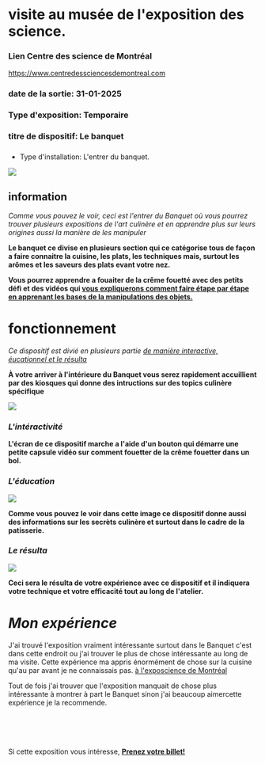 # visite au musée de l'exposition des science.
### Lien Centre des science de Montréal
https://www.centredessciencesdemontreal.com

### date de la sortie: 31-01-2025
### Type d'exposition: Temporaire
### titre de dispositif: Le banquet 
###
###


- Type d'installation: L'entrer du banquet. 

<img src="Image (7).jpg/">

## information
<i> Comme vous pouvez le voir, ceci est l'entrer du Banquet où vous pourrez trouver plusieurs expositions de l'art culinère et en apprendre plus sur leurs origines aussi la manière de les manipuler</i></br>

**Le banquet ce divise en plusieurs section qui ce catégorise tous de façon a faire connaitre la cuisine, les plats, les techniques mais, surtout les arômes et les saveurs des plats evant votre nez.**

**Vous pourrez apprendre a fouaiter de la crême fouetté avec des petits défi et des vidéos qui <ins>vous expliquerons comment faire étape par étape en apprenant les bases de la manipulations des objets.</ins>**


# fonctionnement
<i> Ce dispositif est divié en plusieurs partie <ins>de manière interactive, éucationnel et le résulta</ins> </i></br>

**À votre arriver à l'intérieure du Banquet vous serez rapidement accuillient par des kiosques qui donne des intructions sur des topics culinère spécifique**


<img src="Image (14).jpg/">


### *L'intéractivité*

**L'écran de ce dispositif marche a l'aide d'un bouton qui démarre une petite capsule vidéo sur comment fouetter de la crême fouetter dans un bol.**


### *L'éducation*

<img src="Image (8).jpg/">

**Comme vous pouvez le voir dans cette image ce dispositif donne aussi des informations sur les secrèts culinère et surtout dans le cadre de la patisserie.**


### *Le résulta*

<img src="Image (13).jpg/">

**Ceci sera le résulta de votre expérience avec ce dispositif et il indiquera votre technique et votre efficacité tout au long de l'atelier.**


# *Mon expérience*

J'ai trouvé l'exposition vraiment intéressante surtout dans le Banquet c'est dans cette endroit ou j'ai trouver le plus de chose intéressante au long de ma visite. Cette expérience ma appris énormément de chose sur la cuisine qu'au par avant je ne connaissais pas. <ins>à l'exposcience de Montréal</ins>


Tout de fois j'ai trouver que l'exposition manquait de chose plus intéressante à montrer à part le Banquet sinon j'ai beaucoup aimercette expérience je la recommende.</br></br></br></br></br>



Si cette exposition vous intéresse, **[Prenez votre billet!](https://ecommerce.centredessciencesdemontreal.com/)**<br/>



















